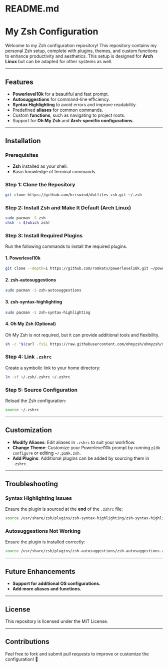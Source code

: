 # README.md

# My Zsh Configuration

Welcome to my Zsh configuration repository! This repository contains my personal Zsh setup, complete with plugins, themes, and custom functions to enhance productivity and aesthetics. This setup is designed for **Arch Linux** but can be adapted for other systems as well.

---

## Features
- **Powerlevel10k** for a beautiful and fast prompt.
- **Autosuggestions** for command-line efficiency.
- **Syntax Highlighting** to avoid errors and improve readability.
- Predefined **aliases** for common commands.
- Custom **functions**, such as navigating to project roots.
- Support for **Oh My Zsh** and **Arch-specific configurations**.

---

## Installation

### Prerequisites
- **Zsh** installed as your shell.
- Basic knowledge of terminal commands.

### Step 1: Clone the Repository
```bash
git clone https://github.com/kriswind/dotfiles-zsh.git ~/.zsh
```

### Step 2: Install Zsh and Make It Default (Arch Linux)
```bash
sudo pacman -S zsh
chsh -s $(which zsh)
```

### Step 3: Install Required Plugins
Run the following commands to install the required plugins.

#### 1. **Powerlevel10k**
```bash
git clone --depth=1 https://github.com/romkatv/powerlevel10k.git ~/powerlevel10k
```

#### 2. **zsh-autosuggestions**
```bash
sudo pacman -S zsh-autosuggestions
```

#### 3. **zsh-syntax-highlighting**
```bash
sudo pacman -S zsh-syntax-highlighting
```

#### 4. **Oh My Zsh** (Optional)
Oh My Zsh is not required, but it can provide additional tools and flexibility.
```bash
sh -c "$(curl -fsSL https://raw.githubusercontent.com/ohmyzsh/ohmyzsh/master/tools/install.sh)"
```

### Step 4: Link `.zshrc`
Create a symbolic link to your home directory:
```bash
ln -sf ~/.zsh/.zshrc ~/.zshrc
```

### Step 5: Source Configuration
Reload the Zsh configuration:
```bash
source ~/.zshrc
```

---

## Customization

- **Modify Aliases**: Edit aliases in `.zshrc` to suit your workflow.
- **Change Theme**: Customize your Powerlevel10k prompt by running `p10k configure` or editing `~/.p10k.zsh`.
- **Add Plugins**: Additional plugins can be added by sourcing them in `.zshrc`.

---

## Troubleshooting

### Syntax Highlighting Issues
Ensure the plugin is sourced at the **end** of the `.zshrc` file:
```bash
source /usr/share/zsh/plugins/zsh-syntax-highlighting/zsh-syntax-highlighting.zsh
```

### Autosuggestions Not Working
Ensure the plugin is installed correctly:
```bash
source /usr/share/zsh/plugins/zsh-autosuggestions/zsh-autosuggestions.zsh
```

---

## Future Enhancements
- **Support for additional OS configurations.**
- **Add more aliases and functions.**

---

## License
This repository is licensed under the MIT License.

---

## Contributions
Feel free to fork and submit pull requests to improve or customize the configuration! 🎉
